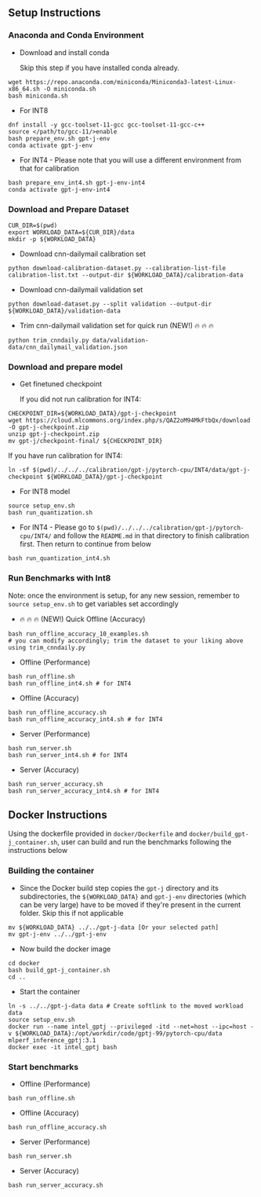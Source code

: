 ## Setup Instructions

### Anaconda and Conda Environment
+ Download and install conda

   Skip this step if you have installed conda already.
```
wget https://repo.anaconda.com/miniconda/Miniconda3-latest-Linux-x86_64.sh -O miniconda.sh
bash miniconda.sh
```
+ For INT8
```
dnf install -y gcc-toolset-11-gcc gcc-toolset-11-gcc-c++
source </path/to/gcc-11/>enable
bash prepare_env.sh gpt-j-env
conda activate gpt-j-env
```

+ For INT4 - Please note that you will use a different environment from that for calibration
```
bash prepare_env_int4.sh gpt-j-env-int4
conda activate gpt-j-env-int4
```

### Download and Prepare Dataset
```
CUR_DIR=$(pwd)
export WORKLOAD_DATA=${CUR_DIR}/data
mkdir -p ${WORKLOAD_DATA}
```

+ Download cnn-dailymail calibration set
```
python download-calibration-dataset.py --calibration-list-file calibration-list.txt --output-dir ${WORKLOAD_DATA}/calibration-data
```

+ Download cnn-dailymail validation set
```
python download-dataset.py --split validation --output-dir ${WORKLOAD_DATA}/validation-data
```

+ Trim cnn-dailymail validation set for quick run (NEW!) :fire: :fire: :fire: 
```
python trim_cnndaily.py data/validation-data/cnn_dailymail_validation.json
```
### Download and prepare model
+ Get finetuned checkpoint

   If you did not run calibration for INT4:
```
CHECKPOINT_DIR=${WORKLOAD_DATA}/gpt-j-checkpoint
wget https://cloud.mlcommons.org/index.php/s/QAZ2oM94MkFtbQx/download -O gpt-j-checkpoint.zip
unzip gpt-j-checkpoint.zip
mv gpt-j/checkpoint-final/ ${CHECKPOINT_DIR}
```
   If you have run calibration for INT4:
```
ln -sf $(pwd)/../../../calibration/gpt-j/pytorch-cpu/INT4/data/gpt-j-checkpoint ${WORKLOAD_DATA}/gpt-j-checkpoint
```
+ For INT8 model
```
source setup_env.sh
bash run_quantization.sh
```

+ For INT4 - Please go to `$(pwd)/../../../calibration/gpt-j/pytorch-cpu/INT4/` and follow the `README.md` in that directory to finish calibration first. Then return to continue from below
```
bash run_quantization_int4.sh
```

### Run Benchmarks with Int8
Note: once the environment is setup, for any new session, remember to `source setup_env.sh` to get variables set accordingly
+ :fire: :fire: :fire: (NEW!) Quick Offline (Accuracy)
```
bash run_offline_accuracy_10_examples.sh
# you can modify accordingly; trim the dataset to your liking above using trim_cnndaily.py
```

+ Offline (Performance)
```
bash run_offline.sh
bash run_offline_int4.sh # for INT4
```

+ Offline (Accuracy)
```
bash run_offline_accuracy.sh
bash run_offline_accuracy_int4.sh # for INT4
```

+ Server (Performance)
```
bash run_server.sh
bash run_server_int4.sh # for INT4
```

+ Server (Accuracy)
```
bash run_server_accuracy.sh
bash run_server_accuracy_int4.sh # for INT4
```

## Docker Instructions
Using the dockerfile provided in `docker/Dockerfile` and `docker/build_gpt-j_container.sh`, user can build and run the benchmarks following the instructions below

### Building the container

+ Since the Docker build step copies the `gpt-j` directory and its subdirectories, the `${WORKLOAD_DATA}` and `gpt-j-env` directories (which can be very large) have to be moved if they're present in the current folder. Skip this if not applicable
```
mv ${WORKLOAD_DATA} ../../gpt-j-data [Or your selected path]
mv gpt-j-env ../../gpt-j-env
```

+ Now build the docker image
```
cd docker
bash build_gpt-j_container.sh
cd ..
```
+ Start the container
```
ln -s ../../gpt-j-data data # Create softlink to the moved workload data
source setup_env.sh
docker run --name intel_gptj --privileged -itd --net=host --ipc=host -v ${WORKLOAD_DATA}:/opt/workdir/code/gptj-99/pytorch-cpu/data mlperf_inference_gptj:3.1
docker exec -it intel_gptj bash
```

 ### Start benchmarks

+ Offline (Performance)
```
bash run_offline.sh
```


+ Offline (Accuracy)
```
bash run_offline_accuracy.sh
```

+ Server (Performance)
```
bash run_server.sh
```

+ Server (Accuracy)
```
bash run_server_accuracy.sh
```
